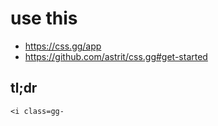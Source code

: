 
# use this

- https://css.gg/app
- https://github.com/astrit/css.gg#get-started

## tl;dr

```
<i class=gg-
```